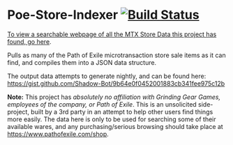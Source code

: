 # Poe-Store-Indexer [![Build Status](https://travis-ci.com/shadowmoose/PoE-Store-Indexer.svg?branch=master)](https://travis-ci.com/shadowmoose/PoE-Store-Indexer)
[To view a searchable webpage of all the MTX Store Data this project has found, go here](https://store.poe.farm/).

Pulls as many of the Path of Exile microtransaction store sale items as it can find, and compiles them into a JSON data structure.

The output data attempts to generate nightly, and can be found here: https://gist.github.com/Shadow-Bot/9b64e0f0452001883cb341fee975c12b

**Note:** This project has *absolutely no affiliation with Grinding Gear Games, employees of the company, or Path of Exile*. This is an unsolicited side-project, built by a 3rd party in an attempt to help other users find things more easily. The data here is only to be used for searching some of their available wares, and any purchasing/serious browsing should take place at https://www.pathofexile.com/shop.

